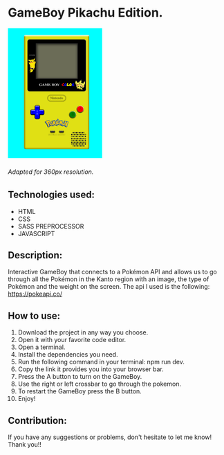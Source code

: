 # GameBoy Pikachu Edition.

<img src="./img/portada-repositorio.png" alt="" height="300px">

###### Adapted for 360px resolution.

## Technologies used:
- HTML
- CSS
- SASS PREPROCESSOR
- JAVASCRIPT

## Description:
Interactive GameBoy that connects to a Pokémon API and allows us to go through all the Pokémon in the Kanto region with an image, the type of Pokémon and the weight on the screen. 
The api I used is the following: https://pokeapi.co/


## How to use:
<ol>
    <li>Download the project in any way you choose.</li>
    <li>Open it with your favorite code editor.</li>
    <li>Open a terminal.</li>
    <li>Install the dependencies you need.</li>
    <li>Run the following command in your terminal: npm run dev.</li>
    <li>Copy the link it provides you into your browser bar.</li>
    <li>Press the A button to turn on the GameBoy.</li>
    <li>Use the right or left crossbar to go through the pokemon.</li>
    <li>To restart the GameBoy press the B button.</li>
    <li>Enjoy!</li>
</ol>

## Contribution:
If you have any suggestions or problems, don't hesitate to let me know! Thank you!! 